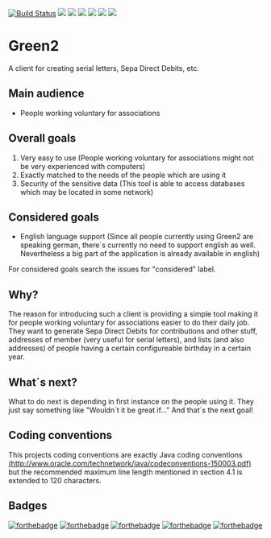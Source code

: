[![Build Status](https://travis-ci.org/TrackerSB/Green2.svg?branch=master)](https://travis-ci.org/TrackerSB/Green2)
[![](https://img.shields.io/badge/release-2u12-blue.svg)](https://github.com/TrackerSB/Green2)
[![](https://img.shields.io/badge/coverage-unknown-lightgray.svg)](https://github.com/TrackerSB/Green2)
[![](https://img.shields.io/badge/Java-8u144-blue.svg)](https://github.com/TrackerSB/Green2)
[![](https://img.shields.io/badge/JavaFX-8-blue.svg)](https://github.com/TrackerSB/Green2)
[![](https://img.shields.io/badge/CSS-3-blue.svg)](https://github.com/TrackerSB/Green2)
[![](https://img.shields.io/badge/JaCoCo-0.7.8-blue.svg)](https://github.com/TrackerSB/Green2)

# Green2
A client for creating serial letters, Sepa Direct Debits, etc.

## Main audience
* People working voluntary for associations

## Overall goals
1. Very easy to use (People working voluntary for associations might not be very experienced with computers)
2. Exactly matched to the needs of the people which are using it
3. Security of the sensitive data (This tool is able to access databases which may be located in some network)

## Considered goals
* English language support (Since all people currently using Green2 are speaking german, there´s currently no need to support english as well. Nevertheless a big part of the application is already available in english)

For considered goals search the issues for "considered" label.

## Why?
The reason for introducing such a client is providing a simple tool making it for people working voluntary for associations easier to do their daily job. They want to generate Sepa Direct Debits for contributions and other stuff, addresses of member (very useful for serial letters), and lists (and also addresses) of people having a certain configureable birthday in a certain year.

## What´s next?
What to do next is depending in first instance on the people using it. They just say something like "Wouldn´t it be great if..." And that´s the next goal!

## Coding conventions
This projects coding conventions are exactly Java coding conventions [(http://www.oracle.com/technetwork/java/codeconventions-150003.pdf)](http://www.oracle.com/technetwork/java/codeconventions-150003.pdf) but the recommended maximum line length mentioned in section 4.1 is extended to 120 characters.

## Badges
[![forthebadge](http://forthebadge.com/images/badges/uses-css.svg)](http://forthebadge.com)
[![forthebadge](http://forthebadge.com/images/badges/uses-git.svg)](http://forthebadge.com)
[![forthebadge](http://forthebadge.com/images/badges/powered-by-responsibility.svg)](http://forthebadge.com)
[![forthebadge](http://forthebadge.com/images/badges/no-ragrets.svg)](http://forthebadge.com)
[![forthebadge](http://forthebadge.com/images/badges/uses-badges.svg)](http://forthebadge.com)
